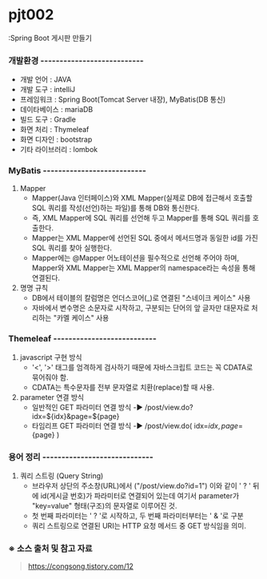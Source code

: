 # pjt002
:Spring Boot 게시판 만들기
### 개발환경 ---------------------------
- 개발 언어 : JAVA
- 개발 도구 : intelliJ
- 프레임워크 : Spring Boot(Tomcat Server 내장), MyBatis(DB 통신)
- 데이타베이스 : mariaDB
- 빌드 도구 : Gradle
- 화면 처리 : Thymeleaf
- 화면 디자인 : bootstrap
- 기타 라이브러리 : lombok
####
### MyBatis ---------------------------
1. Mapper
   - Mapper(Java 인터페이스)와 XML Mapper(실제로 DB에 접근해서 호출할 SQL 쿼리를 작성(선언)하는 파일)를 통해 DB와 통신한다.
   - 즉, XML Mapper에 SQL 쿼리를 선언해 두고 Mapper를 통해 SQL 쿼리를 호출한다. 
   - Mapper는 XML Mapper에 선언된 SQL 중에서 메서드명과 동일한 id를 가진 SQL 쿼리를 찾아 실행한다.
   - Mapper에는 @Mapper 어노테이션을 필수적으로 선언해 주어야 하며, Mapper와 XML Mapper는 XML Mapper의 namespace라는 속성을 통해 연결된다.
2. 명명 규칙
   - DB에서 테이블의 칼럼명은 언더스코어(_)로 연결된 "스네이크 케이스" 사용 
   - 자바에서 변수명은 소문자로 시작하고, 구분되는 단어의 앞 글자만 대문자로 처리하는 "카멜 케이스" 사용
####
### Themeleaf ---------------------------
1. javascript 구현 방식
   - '<', '>' 태그를 엄격하게 검사하기 때문에 자바스크립트 코드는 꼭 CDATA로 묶어줘야 함.
   - CDATA는 특수문자를 전부 문자열로 치환(replace)할 때 사용.
2. parameter 연결 방식 
   - 일반적인 GET 파라미터 연결 방식 -▶ /post/view.do?idx=${idx}&page=${page}
   - 타임리프 GET 파라미터 연결 방식 -▶ /post/view.do( idx=${idx}, page=${page} )
####
### 용어 정리 -----------------------------
1. 쿼리 스트링 (Query String)
   - 브라우저 상단의 주소창(URL)에서 ("/post/view.do?id=1") 이와 같이 ' ? ' 뒤에 id(게시글 번호)가 파라미터로 연결되어 있는데 여기서 parameter가 "key=value" 형태(구조)의 문자열로 이루어진 것.
   - 첫 번째 파라미터는 ' ? '로 시작하고, 두 번째 파라미터부터는 ' & '로 구분
   - 쿼리 스트링으로 연결된 URI는 HTTP 요청 메서드 중 GET 방식임을 의미.
###
### ※ 소스 출처 및 참고 자료
> https://congsong.tistory.com/12
